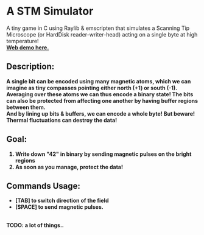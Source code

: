 # A STM Simulator

A tiny game in C using Raylib & emscripten that simulates a Scanning Tip Microscope (or HardDisk reader-writer-head) acting on a single byte at high temperature!<br>
[<b>Web demo here.](https://so-groenen.github.io/STM_simulator/)

## Description:
A single bit can be encoded using many magnetic atoms, which we can imagine as tiny compasses pointing either north (+1) or south (-1).<br>
Averaging over these atoms we can thus encode a binary state!
The bits can also be protected from affecting one another by having buffer regions between them.<br> 
And by lining up bits & buffers, we can encode a whole byte! But beware! Thermal fluctuations can destroy the data!
## Goal:

1. Write down "42" in binary by sending magnetic pulses on the bright regions
2. As soon as you manage, protect the data!
## Commands Usage:
* [TAB] to switch direction of the field
* [SPACE] to send magnetic pulses.
<br>
TODO: a lot of things..